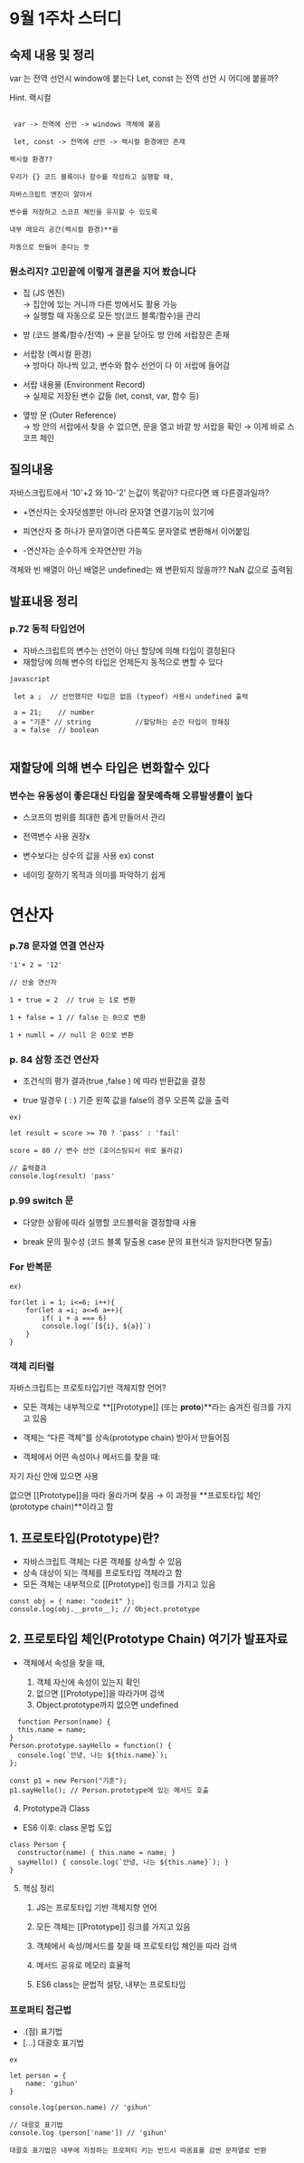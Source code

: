 # 9월 1주차 스터디 


## 숙제 내용 및 정리 

var 는 전역 선언시 window에 붙는다
Let, const 는 전역 선언 시 어디에 붙을까?

Hint. 랙시컬

```

 var -> 전역에 선언 -> windows 객체에 붙음 

 let, const -> 전역에 선언 -> 렉시컬 환경에만 존재

 ```

 ``` 
 렉시컬 환경??

 우리가 {} 코드 블록이나 함수를 작성하고 실행할 때, 
 
 자바스크립트 엔진이 알아서 
 
 변수를 저장하고 스코프 체인을 유지할 수 있도록 
 
 내부 메모리 공간(렉시컬 환경)**을 
 
 자동으로 만들어 준다는 뜻
```

### 뭔소리지? 고민끝에 이렇게 결론을 지어 봤습니다 

+ 집 (JS 엔진) <br>
  → 집안에 있는 거니까 다른 방에서도 활용 가능 <br>
  → 실행할 때 자동으로 모든 방(코드 블록/함수)을 관리 

+ 방 (코드 블록/함수/전역)
  → 문을 닫아도 방 안에 서랍장은 존재

+ 서랍장 (렉시컬 환경) <br>
  → 방마다 하나씩 있고, 변수와 함수 선언이 다 이 서랍에 들어감

+ 서랍 내용물 (Environment Record) <br>
  → 실제로 저장된 변수 값들 (let, const, var, 함수 등)

+ 옆방 문 (Outer Reference) <br>
  → 방 안의 서랍에서 찾을 수 없으면, 문을 열고 바깥 방 서랍을 확인
   → 이게 바로 스코프 체인

## 질의내용 

자바스크립트에서 '10'+2 와 10-'2' 는값이 똑같아? 다르다면 왜 다른결과일까?

+ +연산자는 숫자덧셈뿐만 아니라 문자열 연결기능이 있기에 

+ 피연산자 중 하나가 문자열이면 다른쪽도 문자열로 변환해서 이어붙임

+ -연산자는 순수하게 숫자연산만 가능 

객체와 빈 배열이 아닌 배열은 undefined는 왜 변환되지 않을까?? NaN 값으로 출력됨

## 발표내용 정리

### p.72 동적 타입언어 
+ 자바스크립트의 변수는 선언이 아닌 할당에 의해 타입이 결정된다 
+ 재할당에 의해 변수의 타입은 언제든지 동적으로 변할 수 있다 



```
javascript

 let a ;  // 선언했지만 타입은 없음 (typeof) 사용시 undefined 출력

 a = 21;    // number
 a = "기훈" // string           //할당하는 순간 타입이 정해짐
 a = false  // boolean
 
```

## 재할당에 의해 변수 타입은 변화할수 있다 

### 변수는 유동성이 좋은대신 타입을 잘못예측해 오류발생률이 높다

+ 스코프의 범위를 최대한 좁게 만들어서 관리

+ 전역변수 사용 권장x

+ 변수보다는 상수의 값을 사용 ex) const 

+ 네이밍 잘하기 목적과 의미를 파악하기 쉽게 



# 연산자

### p.78 문자열 연결 연산자 

```
'1'+ 2 = '12'

// 산술 연산자 

1 + true = 2  // true 는 1로 변환

1 + false = 1 // false 는 0으로 변환

1 + numll = // null 은 0으로 변환
```

### p. 84 삼항 조건 연산자 

+  조건식의 평가 결과(true ,false ) 에 따라 반환값을 결정

+ true 일경우 ( : ) 기준 왼쪽 값을 false의 경우 오른쪽 값을 출력

``` 
ex)

let result = score >= 70 ? 'pass' : 'fail'

score = 80 // 변수 선언 (호이스팅되서 위로 올라감)

// 출력결과
console.log(result) 'pass'
```
### p.99 switch 문 

+ 다양한 상황에 따라 실행할 코드블럭을 결정할때 사용

+ break 문의 필수성 (코드 블록 탈출용 case 문의 표현식과 일치한다면 탈출)


### For 반복문

```
ex) 

for(let i = 1; i<=6; i++){
    for(let a =i; a<=6 a++){
        if( i + a === 6)
        console.log(`[${i}, ${a}]`)
    }
}
```

### 객체 리터럴

자바스크립트는 프로토타입기반 객체지향 언어? 

+ 모든 객체는 내부적으로 **[[Prototype]] (또는 __proto__)**라는 숨겨진 링크를 가지고 있음

+ 객체는 “다른 객체”를 상속(prototype chain) 받아서 만들어짐

+ 객체에서 어떤 속성이나 메서드를 찾을 때:

자기 자신 안에 있으면 사용

없으면 [[Prototype]]을 따라 올라가며 찾음 → 이 과정을 **프로토타입 체인(prototype chain)**이라고 함


## 1. 프로토타입(Prototype)란?

+ 자바스크립트 객체는 다른 객체를 상속할 수 있음
+ 상속 대상이 되는 객체를 프로토타입 객체라고 함
+ 모든 객체는 내부적으로 [[Prototype]] 링크를 가지고 있음

```
const obj = { name: "codeit" };
console.log(obj.__proto__); // Object.prototype
```

## 2. 프로토타입 체인(Prototype Chain) 여기가 발표자료

+ 객체에서 속성을 찾을 때,

  1. 객체 자신에 속성이 있는지 확인
  2. 없으면 [[Prototype]]을 따라가며 검색
  3. Object.prototype까지 없으면 undefined


```
  function Person(name) {
  this.name = name;
}
Person.prototype.sayHello = function() {
  console.log(`안녕, 나는 ${this.name}`);
};

const p1 = new Person("기훈");
p1.sayHello(); // Person.prototype에 있는 메서드 호출
```

4. Prototype과 Class

+ ES6 이후: class 문법 도입

```
class Person {
  constructor(name) { this.name = name; }
  sayHello() { console.log(`안녕, 나는 ${this.name}`); }
}
```

5. 핵심 정리

   1. JS는 프로토타입 기반 객체지향 언어

   2. 모든 객체는 [[Prototype]] 링크를 가지고 있음

   3. 객체에서 속성/메서드를 찾을 때 프로토타입 체인을 따라 검색

   4. 메서드 공유로 메모리 효율적

   5. ES6 class는 문법적 설탕, 내부는 프로토타입





### 프로퍼티 접근법

+ .(점) 표기법 
+  [...] 대괄호 표기법

```
ex

let person = {
    name: 'gihun'
}

console.log(person.name) // 'gihun'

// 대괄호 표기법
console.log (person['name']) // 'gihun'

대괄호 표기법은 내부에 지정하는 프로퍼티 키는 반드시 따옴표를 감싼 문자열로 반환
